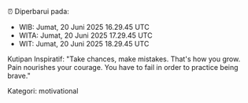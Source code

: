 ⏰ Diperbarui pada:
- WIB: Jumat, 20 Juni 2025 16.29.45 UTC
- WITA: Jumat, 20 Juni 2025 17.29.45 UTC
- WIT: Jumat, 20 Juni 2025 18.29.45 UTC

Kutipan Inspiratif:
"Take chances, make mistakes. That's how you grow. Pain nourishes your courage. You have to fail in order to practice being brave."


Kategori: motivational

